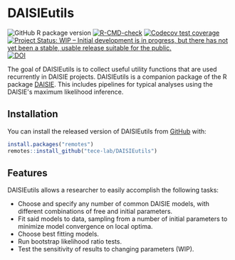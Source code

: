 
# DAISIEutils

<!-- badges: start -->
![GitHub R package version](https://img.shields.io/github/r-package/v/tece-lab/DAISIEutils)
[![R-CMD-check](https://github.com/tece-lab/DAISIEutils/workflows/R-CMD-check/badge.svg)](https://github.com/tece-lab/DAISIEutils/actions)
[![Codecov test coverage](https://codecov.io/gh/tece-lab/DAISIEutils/branch/master/graph/badge.svg)](https://codecov.io/gh/tece-lab/DAISIEutils?branch=master)
[![Project Status: WIP – Initial development is in progress, but there has not yet been a stable, usable release suitable for the public.](https://www.repostatus.org/badges/latest/active.svg)](https://www.repostatus.org/#active)
[![DOI](https://zenodo.org/badge/DOI/10.5281/zenodo.4721424.svg)](https://doi.org/10.5281/zenodo.4721424)
<!-- badges: end -->

The goal of DAISIEutils is to collect useful utility functions that are used recurrently in DAISIE projects. DAISIEutils is a companion package of the R package [DAISIE](https://github.com/rsetienne/DAISIE).
This includes pipelines for typical analyses using the DAISIE's maximum likelihood inference.

## Installation

You can install the released version of DAISIEutils from [GitHub](https://github.com/tece-lab/DAISIEutils) with:

``` r
install.packages("remotes")
remotes::install_github("tece-lab/DAISIEutils")
```

## Features

DAISIEutils allows a researcher to easily accomplish the following tasks:

* Choose and specify any number of common DAISIE models, with different combinations of free and initial parameters.
* Fit said models to data, sampling from a number of initial parameters to minimize model convergence on local optima.
* Choose best fitting models.
* Run bootstrap likelihood ratio tests.
* Test the sensitivity of results to changing parameters (WIP).
